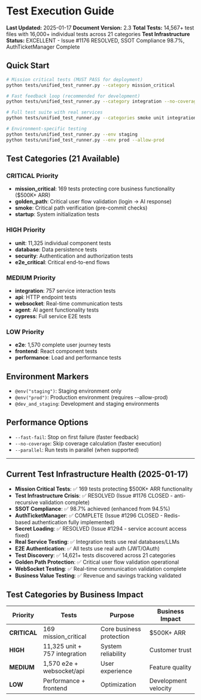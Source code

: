 # Test Execution Guide

**Last Updated:** 2025-01-17
**Document Version:** 2.3
**Total Tests:** 14,567+ test files with 16,000+ individual tests across 21 categories
**Test Infrastructure Status:** EXCELLENT - Issue #1176 RESOLVED, SSOT Compliance 98.7%, AuthTicketManager Complete

## Quick Start
```bash
# Mission critical tests (MUST PASS for deployment)
python tests/unified_test_runner.py --category mission_critical

# Fast feedback loop (recommended for development)
python tests/unified_test_runner.py --category integration --no-coverage --fast-fail

# Full test suite with real services
python tests/unified_test_runner.py --categories smoke unit integration api --real-services

# Environment-specific testing
python tests/unified_test_runner.py --env staging
python tests/unified_test_runner.py --env prod --allow-prod
```

## Test Categories (21 Available)

### CRITICAL Priority
- **mission_critical**: 169 tests protecting core business functionality ($500K+ ARR)
- **golden_path**: Critical user flow validation (login → AI response)
- **smoke**: Critical path verification (pre-commit checks)
- **startup**: System initialization tests

### HIGH Priority
- **unit**: 11,325 individual component tests
- **database**: Data persistence tests
- **security**: Authentication and authorization tests
- **e2e_critical**: Critical end-to-end flows

### MEDIUM Priority
- **integration**: 757 service interaction tests
- **api**: HTTP endpoint tests
- **websocket**: Real-time communication tests
- **agent**: AI agent functionality tests
- **cypress**: Full service E2E tests

### LOW Priority
- **e2e**: 1,570 complete user journey tests
- **frontend**: React component tests
- **performance**: Load and performance tests

## Environment Markers
- `@env("staging")`: Staging environment only
- `@env("prod")`: Production environment (requires --allow-prod)
- `@dev_and_staging`: Development and staging environments

## Performance Options
- `--fast-fail`: Stop on first failure (faster feedback)
- `--no-coverage`: Skip coverage calculation (faster execution)
- `--parallel`: Run tests in parallel (when supported)

---

## Current Test Infrastructure Health (2025-01-17)

- **Mission Critical Tests**: ✅ 169 tests protecting $500K+ ARR functionality
- **Test Infrastructure Crisis**: ✅ RESOLVED (Issue #1176 CLOSED - anti-recursive validation complete)
- **SSOT Compliance**: ✅ 98.7% achieved (enhanced from 94.5%)
- **AuthTicketManager**: ✅ COMPLETE (Issue #1296 CLOSED - Redis-based authentication fully implemented)
- **Secret Loading**: ✅ RESOLVED (Issue #1294 - service account access fixed)
- **Real Service Testing**: ✅ Integration tests use real databases/LLMs
- **E2E Authentication**: ✅ All tests use real auth (JWT/OAuth)
- **Test Discovery**: ✅ 14,621+ tests discovered across 21 categories
- **Golden Path Protection**: ✅ Critical user flow validation operational
- **WebSocket Testing**: ✅ Real-time communication validation complete
- **Business Value Testing**: ✅ Revenue and savings tracking validated

## Test Categories by Business Impact

| Priority | Tests | Purpose | Business Impact |
|----------|-------|---------|-----------------|
| **CRITICAL** | 169 mission_critical | Core business protection | $500K+ ARR |
| **HIGH** | 11,325 unit + 757 integration | System reliability | Customer trust |
| **MEDIUM** | 1,570 e2e + websocket/api | User experience | Feature quality |
| **LOW** | Performance + frontend | Optimization | Development velocity |
